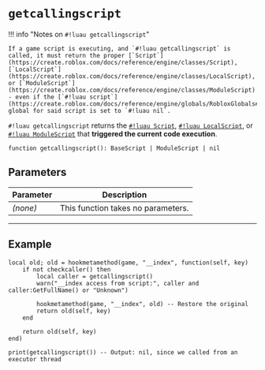 # `getcallingscript`

!!! info "Notes on `#!luau getcallingscript`"

    If a game script is executing, and `#!luau getcallingscript` is called, it must return the proper [`Script`](https://create.roblox.com/docs/reference/engine/classes/Script), [`LocalScript`](https://create.roblox.com/docs/reference/engine/classes/LocalScript), or [`ModuleScript`](https://create.roblox.com/docs/reference/engine/classes/ModuleScript) - even if the [`#!luau script`](https://create.roblox.com/docs/reference/engine/globals/RobloxGlobals#script) global for said script is set to `#!luau nil`.

`#!luau getcallingscript` returns the [`#!luau Script`](https://create.roblox.com/docs/reference/engine/classes/Script), [`#!luau LocalScript`](https://create.roblox.com/docs/reference/engine/classes/LocalScript), or [`#!luau ModuleScript`](https://create.roblox.com/docs/reference/engine/classes/ModuleScript) that **triggered the current code execution**.

```luau
function getcallingscript(): BaseScript | ModuleScript | nil
```

## Parameters

| Parameter | Description                      |
|-----------|----------------------------------|
| *(none)*  | This function takes no parameters. |

---

## Example

```luau title="Detecting the calling script in a hook" linenums="1"
local old; old = hookmetamethod(game, "__index", function(self, key)
    if not checkcaller() then
        local caller = getcallingscript()
        warn("__index access from script:", caller and caller:GetFullName() or "Unknown")

        hookmetamethod(game, "__index", old) -- Restore the original
        return old(self, key)
    end

    return old(self, key)
end)

print(getcallingscript()) -- Output: nil, since we called from an executor thread

```
